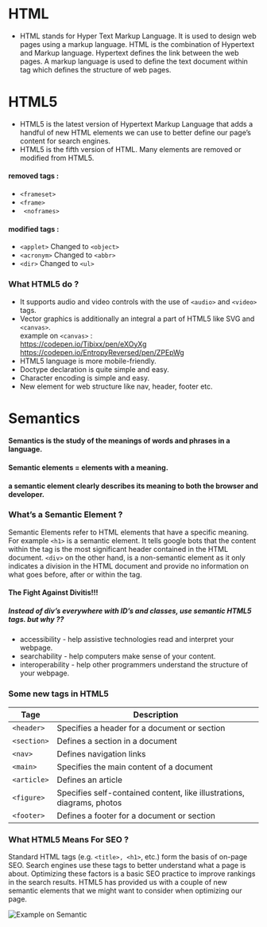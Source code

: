 


   # HTML
  * HTML stands for Hyper Text Markup Language. It is used to design web pages using a markup language. HTML is the combination of Hypertext and Markup language. Hypertext defines the link between the web pages. A markup language is used to define the text document within tag which defines the structure of web pages.
   # HTML5 
  * HTML5 is the latest version of Hypertext Markup Language that adds a handful of new HTML elements we can use to better define our page’s content for search engines.
 * HTML5 is the fifth version of HTML. Many elements are removed or modified from HTML5.
  #### removed tags : 
  * ```<frameset>```
  * ```<frame> ```
  * ``` <noframes>```
 #### modified tags :
 
  * ```<applet>``` Changed to ```<object> ```
  * ```<acronym>``` Changed to ```<abbr>``` 
  * ```<dir>``` Changed to ```<ul>```
### What HTML5 do ?
* It supports audio and video controls with the use of ```<audio>``` and ```<video>``` tags.
* Vector graphics is additionally an integral a part of HTML5 like SVG and ```<canvas>```. \
example on ```<canvas>```  : \
https://codepen.io/Tibixx/pen/eXOyXg \
https://codepen.io/EntropyReversed/pen/ZPEpWg 
* HTML5 language is more mobile-friendly.
* Doctype declaration is quite simple and easy.
* Character encoding is simple and easy.
* New element for web structure like nav, header, footer etc.

# Semantics
#### Semantics is the study of the meanings of words and phrases in a language.
#### Semantic elements = elements with a meaning.
#### a semantic element clearly describes its meaning to both the browser and developer.

### What’s a Semantic Element ?
Semantic Elements refer to HTML elements that have a specific meaning. For example ```<h1>``` is a semantic element. It tells google bots that the content within the tag is the most significant header contained in the HTML document. ```<div>``` on the other hand, is a non-semantic element as it only indicates a division in the HTML document and provide no information on what goes before, after or within the tag.

#### The Fight Against Divitis!!!
##### Instead of div’s everywhere with ID’s and classes, use semantic HTML5 tags. but why ??
* accessibility - help assistive technologies read and interpret your webpage.
* searchability - help computers make sense of your content.
* interoperability - help other programmers understand the structure of your webpage.

### Some new tags in HTML5
| Tage | Description |
| ------ | ------ |
|```<header>```|	Specifies a header for a document or section|
|```<section>```|Defines a section in a document|
|```<nav>```|	Defines navigation links|
|```<main>```|	Specifies the main content of a document|
| ```<article>``` | Defines an article |
|```<figure>```|	Specifies self-contained content, like illustrations, diagrams, photos|
|```<footer>```|	Defines a footer for a document or section|

### What HTML5 Means For SEO ?
Standard HTML tags (e.g. ```<title>, <h1>```, etc.) form the basis of on-page SEO. Search engines use these tags to better understand what a page is about. Optimizing these factors is a basic SEO practice to improve rankings in the search results. HTML5 has provided us with a couple of new semantic elements that we might want to consider when optimizing our page.

![Example on Semantic](https://files.gitter.im/aminalakhsham/aeUu/html5-smantic.png)
